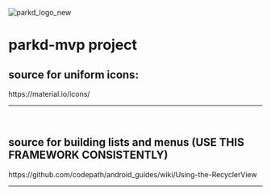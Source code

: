 ![parkd_logo_new](https://user-images.githubusercontent.com/11150879/50001811-ea3ee300-ff95-11e8-8086-66e95f7cf4ec.png)
<h1>parkd-mvp project</h1>

<h2>source for uniform icons:</h2>
https://material.io/icons/
<hr>
<br>
<h2>source for building lists and menus (USE THIS FRAMEWORK CONSISTENTLY)</h2>
https://github.com/codepath/android_guides/wiki/Using-the-RecyclerView
<hr>
